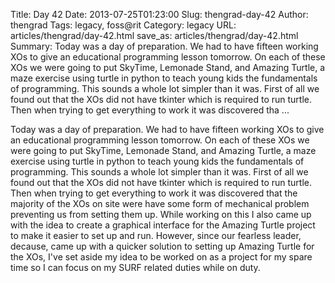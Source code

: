 Title: Day 42
Date: 2013-07-25T01:23:00
Slug: thengrad-day-42
Author: thengrad
Tags: legacy, foss@rit
Category: legacy
URL: articles/thengrad/day-42.html
save_as: articles/thengrad/day-42.html
Summary: Today was a day of preparation. We had to have fifteen working XOs to give an educational programming lesson tomorrow. On each of these XOs we were going to put SkyTime, Lemonade Stand, and Amazing Turtle, a maze exercise using turtle in python to teach young kids the fundamentals of programming. This sounds a whole lot simpler than it was. First of all we found out that the XOs did not have tkinter which is required to run turtle. Then when trying to get everything to work it was discovered tha ... 

Today was a day of preparation. We had to have fifteen working XOs to give an
educational programming lesson tomorrow. On each of these XOs we were going to
put SkyTime, Lemonade Stand, and Amazing Turtle, a maze exercise using turtle
in python to teach young kids the fundamentals of programming. This sounds a
whole lot simpler than it was. First of all we found out that the XOs did not
have tkinter which is required to run turtle. Then when trying to get
everything to work it was discovered that the majority of the XOs on site were
have some form of mechanical problem preventing us from setting them up. While
working on this I also came up with the idea to create a graphical interface
for the Amazing Turtle project to make it easier to set up and run. However,
since our fearless leader, decause, came up with a quicker solution to setting
up Amazing Turtle for the XOs, I've set aside my idea to be worked on as a
project for my spare time so I can focus on my SURF related duties while on
duty.

